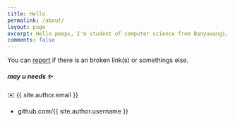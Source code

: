 ```yaml
---
title: Hello
permalink: /about/
layout: page
excerpt: Hello peeps, I'm student of computer science from Banyuwangi, living in Jogjakarta. This blog for documentation about my programming journey, running on jekyll, hosting on netlify and using my own simple theme.
comments: false
---
```




You can [report](http://github.com/piharpi/jekyll-klise/issues/new) if there is an broken link(s) or somethings else.

##### may u needs ✨

✉️ {{ site.author.email }}
- github.com/{{ site.author.username }}
